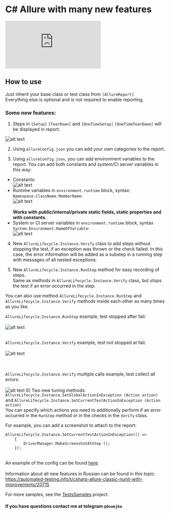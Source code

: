 # C# Allure with many new features
[![nuget](http://flauschig.ch/nubadge.php?id=Noksa.NUnit.Allure)](https://www.nuget.org/packages/Noksa.NUnit.Allure/)

## How to use

Just inherit your base class or test class from `[AllureReport]`<br/>
Everything else is optional and is not required to enable reporting.

### Some new features:
1) Steps in `[Setup]` `[TearDown]` and `[OneTimeSetup]` `[OneTimeTearDown]` will be displayed in report:

![alt text](https://github.com/Noksa/Allure.NUnit/blob/master/Allure/ScreenshotsReadme/StepsExample.png)

2) Using `allureConfig.json` you can add your own categories to the report.

3) Using `allureConfig.json`, you can add environment variables to the report.
You can add both constants and system/CI server variables in this way:
* Constants:<br/> ![alt text](https://github.com/Noksa/Allure.NUnit/blob/master/Allure/ScreenshotsReadme/ConstantsEnvExample.png)<br/>
* Runtime variables in `environment.runtime` block, syntax: `Namespace.ClassName.MemberName`:<br/> ![alt text](https://github.com/Noksa/Allure.NUnit/blob/master/Allure/ScreenshotsReadme/RuntimeVariablesExample.png)<br/>
<br/>__Works with public/internal/private static fields, static properties and with constants.__<br/>
* System or CI server variables in `environment.runtime` block, syntax `System.Environment.NameOfVariable`:<br/>
![alt text](https://github.com/Noksa/Allure.NUnit/blob/master/Allure/ScreenshotsReadme/SystemVariablesExample.png)


4) New `AllureLifecycle.Instance.Verify` class to add steps without stopping the test, if an exception was thrown or the check failed.
In this case, the error information will be added as a substep in a running step with messages of all nested exceptions.

5) New `AllureLifecycle.Instance.RunStep` method for easy recording of steps.<br/> 
Same as methods in `AllureLifecycle.Instance.Verify` class, but stops the test if an error occurred in the step.

You can also use method `AllureLifecycle.Instance.RunStep` and `AllureLifecycle.Instance.Verify` methods inside each other as many times as you like.


`AllureLifecycle.Instance.RunStep` example, test stopped after fail:<br/><br/>
![alt text](https://github.com/Noksa/Allure.NUnit/blob/master/Allure/ScreenshotsReadme/RunStepExample.PNG)
<br/><br/>

`AllureLifecycle.Instance.Verify` example, test not stopped at fail:<br/><br/>
![alt text](https://github.com/Noksa/Allure.NUnit/blob/master/Allure/ScreenshotsReadme/VerifyStepExample.PNG)<br/>
<br/><br/>

`AllureLifecycle.Instance.Verify` multiple calls example, test collect all errors:<br/><br/>
![alt text](https://github.com/Noksa/Allure.NUnit/blob/master/Allure/ScreenshotsReadme/MultiVerifyExample.PNG)
6) Two new tuning methods:
`AllureLifecycle.Instance.SetGlobalActionInException (Action action)` and `AllureLifecycle.Instance.SetCurrentTestActionInException (Action action)`<br/>
You can specify which actions you need to additionally perform if an error occurred in the `RunStep` method or in the checks in the `Verify` class.<br/>

For example, you can add a screenshot to attach to the report:
```
AllureLifecycle.Instance.SetCurrentTestActionInException(() =>
    {
        DriverManager.MakeScreenshotAtStep ();
    });
```
<br/>An example of the config can be found [here](https://github.com/Noksa/Allure.NUnit/blob/master/Allure/allureConfig.json).
<br/><br/>
Information about all new features in Russian can be found in this topic: https://automated-testing.info/t/csharp-allure-classic-nunit-with-improvements/20715


For more samples, see the [TestsSamples](https://github.com/Noksa/Allure.NUnit/tree/master/TestsSamples) project.

#### If you have questions contact me at telegram `@doomjke`
